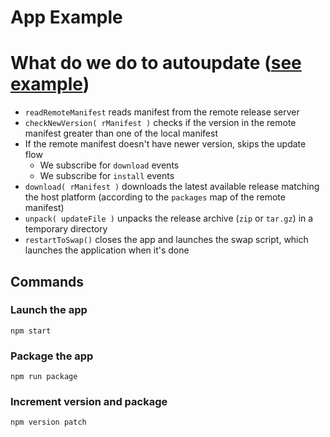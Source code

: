 # App Example

# What do we do to autoupdate ([see example](index.html))
- `readRemoteManifest` reads manifest from the remote release server
- `checkNewVersion( rManifest )` checks if the version in the remote manifest greater than one of the local manifest
- If the remote manifest doesn't have newer version, skips the update flow
  - We subscribe for `download` events
  - We subscribe for `install` events
- `download( rManifest )` downloads the latest available release matching the host platform (according to the `packages` map of the remote manifest)
- `unpack( updateFile )` unpacks the release archive (`zip` or `tar.gz`) in a temporary directory
- `restartToSwap()` closes the app and launches the swap script, which launches the application when it's done


## Commands

### Launch the app
```
npm start
```

### Package the app
```
npm run package
```

### Increment version and package
```
npm version patch
```